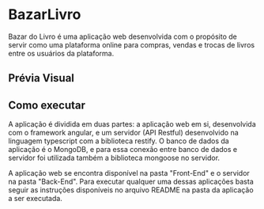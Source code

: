 # BazarLivro

Bazar do Livro é uma aplicação web desenvolvida com o propósito de servir como uma plataforma online para compras, vendas e trocas de livros entre os usuários da plataforma.

<h2> Prévia Visual </h2>


<h2> Como executar </h2>

A aplicação é dividida em duas partes: a aplicação web em si, desenvolvida com o framework angular, e um servidor (API Restful) desenvolvido na linguagem typescript com a biblioteca restify. O banco de dados da aplicação é o MongoDB, e para essa conexão entre banco de dados e servidor foi utilizada também a biblioteca mongoose no servidor.

A aplicação web se encontra disponível na pasta "Front-End" e o servidor na pasta "Back-End". Para executar qualquer uma dessas aplicações basta seguir as instruções disponíveis no arquivo README na pasta da aplicação a ser executada.

